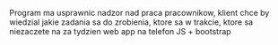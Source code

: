 Program ma usprawnic nadzor nad praca pracownikow, klient chce by wiedzial jakie zadania sa do zrobienia, ktore sa w trakcie, ktore sa niezaczete
na za tydzien
web app na telefon
JS + bootstrap

